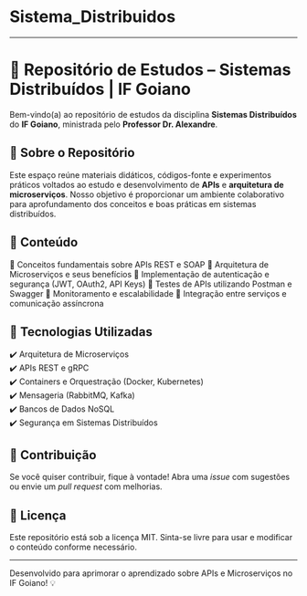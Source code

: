 # Sistema_Distribuidos

---

# 📌 Repositório de Estudos – Sistemas Distribuídos | IF Goiano  

Bem-vindo(a) ao repositório de estudos da disciplina **Sistemas Distribuídos** do **IF Goiano**, ministrada pelo **Professor Dr. Alexandre**.  

## 📖 Sobre o Repositório  
Este espaço reúne materiais didáticos, códigos-fonte e experimentos práticos voltados ao estudo e desenvolvimento de **APIs** e **arquitetura de microserviços**. Nosso objetivo é proporcionar um ambiente colaborativo para aprofundamento dos conceitos e boas práticas em sistemas distribuídos.  

## 📂 Conteúdo  

🔹 Conceitos fundamentais sobre APIs REST e SOAP
🔹 Arquitetura de Microserviços e seus benefícios
🔹 Implementação de autenticação e segurança (JWT, OAuth2, API Keys)
🔹 Testes de APIs utilizando Postman e Swagger
🔹 Monitoramento e escalabilidade
🔹 Integração entre serviços e comunicação assíncrona

## 🚀 Tecnologias Utilizadas  
✔️ Arquitetura de Microserviços  
✔️ APIs REST e gRPC  
✔️ Containers e Orquestração (Docker, Kubernetes)  
✔️ Mensageria (RabbitMQ, Kafka)  
✔️ Bancos de Dados NoSQL  
✔️ Segurança em Sistemas Distribuídos  

## 📢 Contribuição

Se você quiser contribuir, fique à vontade! Abra uma *issue* com sugestões ou envie um *pull request* com melhorias.

## 📜 Licença

Este repositório está sob a licença MIT. Sinta-se livre para usar e modificar o conteúdo conforme necessário.

---

Desenvolvido para aprimorar o aprendizado sobre APIs e Microserviços no IF Goiano! 💡

